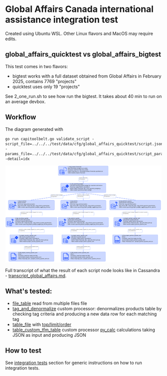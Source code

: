 # Global Affairs Canada international assistance integration test

Created using Ubuntu WSL. Other Linux flavors and MacOS may require edits.

## global_affairs_quicktest vs global_affairs_bigtest

This test comes in two flavors:
- bigtest works with a full dataset obtained from Global Affairs in February 2025, contains 7769 "projects"
- quicktest uses only 19 "projects" 

See 2_one_run.sh to see how run the bigtest. It takes about 40 min to run on an average devbox.

## Workflow

The diagram generated with
```
go run capitoolbelt.go validate_script -script_file=../../../test/data/cfg/global_affairs_quicktest/script.json -params_file=../../../test/data/cfg/global_affairs_quicktest/script_params_quicktest.json -detail=idx
```
![drawing](../../../doc/viz-globalaffairs.svg)

Full transcript of what the result of each script node looks like in Cassandra - [transcript_global_affairs.md](../../../doc/transcript_global_affairs.md).

## What's tested:

- [file_table](../../../doc/glossary.md#file_table) read from multiple files file
- [tag_and_denormalize](../../../doc/glossary.md#tag_and_denormalize-processor) custom processor: denormalizes products table by checking tag criteria and producing a new data row for each matching tag
- [table_file](../../../doc/glossary.md#table_file) with [top/limit/order](../../../doc/scriptconfig.md#wtop)
- [table_custom_tfm_table](../../../doc/glossary.md#table_custom_tfm_table) custom processor [py_calc](../../../doc/glossary.md#py_calc-processor) calculations taking JSON as input and producing JSON

## How to test

See [integration tests](../../../doc/testing.md#integration-tests) section for generic instructions on how to run integration tests.
